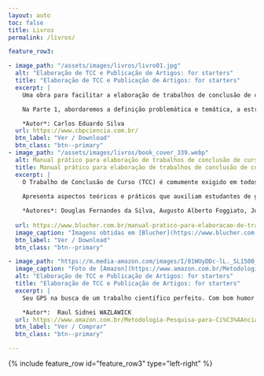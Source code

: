 ```yaml
---
layout: auto
toc: false
title: Livros
permalink: /livros/

feature_row3:

- image_path: "/assets/images/livros/livro01.jpg"
  alt: "Elaboração de TCC e Publicação de Artigos: for starters"
  title: "Elaboração de TCC e Publicação de Artigos: for starters"
  excerpt: |
    Uma obra para facilitar a elaboração de trabalhos de conclusão de curso e a publicação de artigos em revistas científicas. <br> Nesta obra discutiremos, logo na Introdução, a essência e importância da ciência, as razões pelas quais as pessoas deveriam tornar-se cientistas, seja qual for sua área de atuação. 

    Na Parte 1, abordaremos a definição problemática e temática, a estruturação de um projeto de pesquisa, e o funcionamento de redes de relacionamento científico, presenciais e virtuais. Na Parte 2, abordaremos as técnicas de busca de referências, através da definição de palavras-chave, do entendimento sobre o funcionamento de revistas científicas e bases de dados (indexadores). Na Parte 3, iremos discutir as normas para estruturação e formatação dos trabalhos nos seus diversos formatos: resumos, resenhas, notas científicas, e artigos. Na Parte 4, discutiremos a correta forma de realizar citações e referências obras citadas ao longo do texto.

    *Autor*: Carlos Eduardo Silva 
  url: https://www.cbpciencia.com.br/
  btn_label: "Ver / Download"
  btn_class: "btn--primary"
- image_path: "/assets/images/livros/book_cover_339.webp"
  alt: Manual prático para elaboração de trabalhos de conclusão de curso de Douglas Fernandes da Silva, Augusto Alberto Foggiato, João Lopes Toledo Neto, Sibelli Olivieri Parreiras.
  title: Manual prático para elaboração de trabalhos de conclusão de curso
  excerpt: | 
    O Trabalho de Conclusão de Curso (TCC) é comumente exigido em todos os cursos de graduação e especialização das Instituições do Brasil. Este manual tem como objetivo atuar na orientação de alunos que estão entrando nesta última etapa da jornada acadêmica. 
    
    Apresenta aspectos teóricos e práticos que auxiliam estudantes de graduação e especialização, ou qualquer outro interessado no assunto, a desenvolver seus trabalhos de conclusão; direcionando através de princípios e procedimentos empregados para a pesquisa e a produção científica de qualidade, baseada em métodos científicos. E, ao mesmo tempo, este manual contém um roteiro de trabalho para orientar, de forma simples e didática, o seu trabalho acadêmico. 

    *Autores*: Douglas Fernandes da Silva, Augusto Alberto Foggiato, João Lopes Toledo Neto, Sibelli Olivieri Parreiras
  
  url: https://www.blucher.com.br/manual-pratico-para-elaboracao-de-trabalhos-de-conclusao-de-curso_9786555500028
  image_caption: "Imagens obtidas em [Blucher](https://www.blucher.com.br/)"
  btn_label: "Ver / Download"
  btn_class: "btn--primary"

- image_path: "https://m.media-amazon.com/images/I/81WUyDDc-lL._SL1500_.jpg" # "/assets/images/livros/book_cover.jpg"
  image_caption: "Foto de [Amazon](https://www.amazon.com.br/Metodologia-Pesquisa-para-Ci%C3%AAncia-Computa%C3%A7%C3%A3o/dp/8595151091)."
  alt: "Elaboração de TCC e Publicação de Artigos: for starters"
  title: "Elaboração de TCC e Publicação de Artigos: for starters"
  excerpt: |
    Seu GPS na busca de um trabalho científico perfeito. Com bom humor e casos ilustrativos, Metodologia de Pesquisa para Ciência da Computação apresenta teoria e técnicas que auxiliam trabalhos científicos em graduação, especialização, mestrado ou doutorado. Com texto detalhado, para que o estudante entenda claramente o porquê das normas e as melhores práticas descritas, Raul Sidnei Wazlawick mostra o que fazer para ter sucesso no TCC, nas dissertações e em teses e aponta os erros mais comuns a serem evitados. Se você não sabe se sua ideia é adequada para uma dissertação ou para publicar um artigo, se já buscou ajuda em livros de metodologia científica, mas só encontrou normas técnicas para formatar texto, se começou a escrever e não sabe como continuar ou está em dúvida sobre o que são objetivos específicos e o que escrever nas conclusões, este livro pode ajudar você!? [Por Amazon](https://www.amazon.com.br/Metodologia-Pesquisa-para-Ci%C3%AAncia-Computa%C3%A7%C3%A3o/dp/8595151091).

    *Autor*:  Raul Sidnei WAZLAWICK 
  url: https://www.amazon.com.br/Metodologia-Pesquisa-para-Ci%C3%AAncia-Computa%C3%A7%C3%A3o/dp/8595151091 
  btn_label: "Ver / Comprar"
  btn_class: "btn--primary"  

---
```


{% include feature_row id="feature_row3" type="left-right" %}